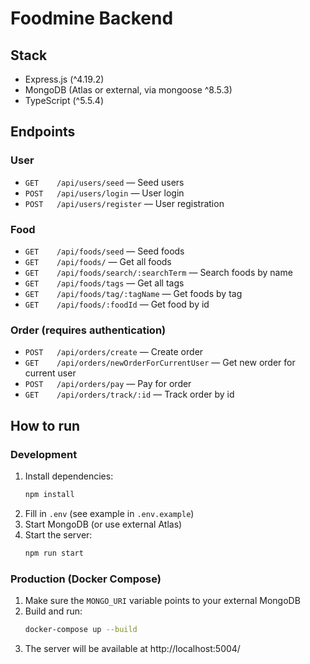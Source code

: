 # Foodmine Backend

## Stack

- Express.js (^4.19.2)
- MongoDB (Atlas or external, via mongoose ^8.5.3)
- TypeScript (^5.5.4)

## Endpoints

### User

- `GET    /api/users/seed` — Seed users
- `POST   /api/users/login` — User login
- `POST   /api/users/register` — User registration

### Food

- `GET    /api/foods/seed` — Seed foods
- `GET    /api/foods/` — Get all foods
- `GET    /api/foods/search/:searchTerm` — Search foods by name
- `GET    /api/foods/tags` — Get all tags
- `GET    /api/foods/tag/:tagName` — Get foods by tag
- `GET    /api/foods/:foodId` — Get food by id

### Order (requires authentication)

- `POST   /api/orders/create` — Create order
- `GET    /api/orders/newOrderForCurrentUser` — Get new order for current user
- `POST   /api/orders/pay` — Pay for order
- `GET    /api/orders/track/:id` — Track order by id

## How to run

### Development

1. Install dependencies:
   ```sh
   npm install
   ```
2. Fill in `.env` (see example in `.env.example`)
3. Start MongoDB (or use external Atlas)
4. Start the server:
   ```sh
   npm run start
   ```

### Production (Docker Compose)

1. Make sure the `MONGO_URI` variable points to your external MongoDB
2. Build and run:
   ```sh
   docker-compose up --build
   ```
3. The server will be available at http://localhost:5004/
